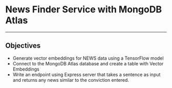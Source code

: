 
# News Finder Service with MongoDB Atlas
-------------

## Objectives
- Generate vector embeddings for NEWS data using a TensorFlow model
- Connect to the MongoDB Atlas database and create a table with Vector Embeddings
- Write an endpoint using Express server that takes a sentence as input and returns any news similar to the conviction entered.
